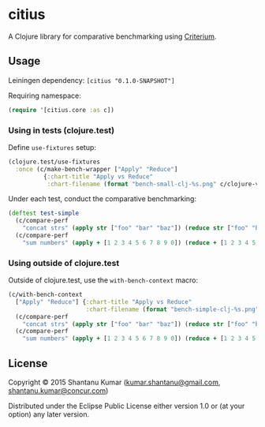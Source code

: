 # citius

A Clojure library for comparative benchmarking using
[Criterium](https://github.com/hugoduncan/criterium).

## Usage

Leiningen dependency: `[citius "0.1.0-SNAPSHOT"]`

Requiring namespace:
```clojure
(require '[citius.core :as c])
```

### Using in tests (clojure.test)

Define `use-fixtures` setup:

```clojure
(clojure.test/use-fixtures
  :once (c/make-bench-wrapper ["Apply" "Reduce"]
          {:chart-title "Apply vs Reduce"
           :chart-filename (format "bench-small-clj-%s.png" c/clojure-version-str)}))
```

Under each test, conduct the comparative benchmarking:

```clojure
(deftest test-simple
  (c/compare-perf
    "concat strs" (apply str ["foo" "bar" "baz"]) (reduce str ["foo" "bar" "baz"]))
  (c/compare-perf
    "sum numbers" (apply + [1 2 3 4 5 6 7 8 9 0]) (reduce + [1 2 3 4 5 6 7 8 9 0])))
```

### Using outside of clojure.test

Outside of clojure.test, use the `with-bench-context` macro:

```clojure
(c/with-bench-context
  ["Apply" "Reduce"] {:chart-title "Apply vs Reduce"
                      :chart-filename (format "bench-simple-clj-%s.png" c/clojure-version-str)}
  (c/compare-perf
    "concat strs" (apply str ["foo" "bar" "baz"]) (reduce str ["foo" "bar" "baz"]))
  (c/compare-perf
    "sum numbers" (apply + [1 2 3 4 5 6 7 8 9 0]) (reduce + [1 2 3 4 5 6 7 8 9 0])))
```

## License

Copyright © 2015 Shantanu Kumar (kumar.shantanu@gmail.com, shantanu.kumar@concur.com)

Distributed under the Eclipse Public License either version 1.0 or (at
your option) any later version.

